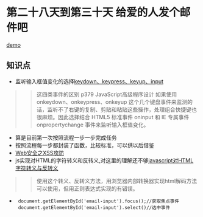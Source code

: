 第二十八天到第三十天 给爱的人发个邮件吧
==============================
[demo](https://wkstudy.github.io/2018ife/28/index.html)

## 知识点
* 监听输入框值变化的选择[keydown、keypress、keyup、input](https://www.cnblogs.com/lhb25/archive/2012/11/30/oninput-and-onpropertychange-event-for-input.html)
>> 这四类事件的区别 p379 JavaScript高级程序设计
>>如果使用 onkeydown、onkeypress、onkeyup 这个几个键盘事件来监测的话，监听不了右键的复制、剪贴和粘贴这些操作，处理组合快捷键也很麻烦。因此选择结合 HTML5 标准事件 oninput 和 IE 专属事件 onpropertychange 事件来监听输入框值变化。
* 算是目前第一次按照流程一步一步完成任务
* 按照流程每一步都封装了函数，比较标准，可以供以后借鉴
* [Web安全之XSS攻防](https://blog.csdn.net/ganyingxie123456/article/details/70230486)
* js实现对HTML的字符转义和反转义,对这里的理解还不够[javascript对HTML字符转义与反转义](https://www.cnblogs.com/GumpYan/p/7883133.html)
>> 使用这个转义、反转义方法，用浏览器内部转换器实现html解码方法可以使用，但用正则表达式实现的有错误。
*  ```
	document.getElementById('email-input').focus();//获取焦点事件
	document.getElementById('email-input').select()//选中事件
	```